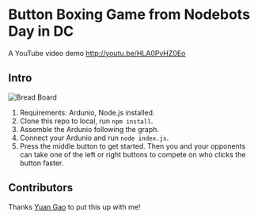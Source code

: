 # Button Boxing Game from Nodebots Day in DC

A YouTube video demo http://youtu.be/HLA0PvHZ0Eo

## Intro

![Bread Board](https://s3.amazonaws.com/public-assets.daiwei.lu/2014-08-05/nodebotsday_bb.png)

1. Requirements: Ardunio, Node.js installed.
2. Clone this repo to local, run `npm install`.
3. Assemble the Ardunio following the graph.
4. Connect your Ardunio and run `node index.js`.
5. Press the middle button to get started. Then you and your opponents can take one of the left or right buttons to compete on who clicks the button faster.

## Contributors

Thanks [Yuan Gao](https://github.com/windmemory) to put this up with me!

